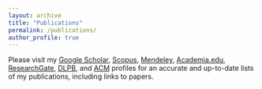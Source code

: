 ```yaml
---
layout: archive
title: "Publications"
permalink: /publications/
author_profile: true
---
```


Please visit my [Google Scholar](http://scholar.google.com/citations?user=VGr54BoAAAAJ&hl=en), [Scopus](https://www.scopus.com/authid/detail.uri?authorId=15060220700), [Mendeley](http://www.mendeley.com/profiles/bilge-mutlu/), [Academia.edu](http://wisc.academia.edu/BilgeMutlu), [ResearchGate](https://www.researchgate.net/profile/Bilge_Mutlu/), [DLPB](http://www.informatik.uni-trier.de/~ley/pers/hd/m/Mutlu:Bilge.html), and [ACM](http://dl.acm.org/author_page.cfm?id=81310500023) profiles for an accurate and up-to-date lists of my publications, including links to papers.